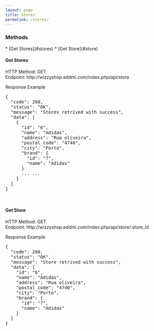 ```yaml
---
layout: page
title: Stores
permalink: /stores/
---
```


<h3>Methods</h3>
* [Get Stores](#stores)
* [Get Store](#store)

<br/>

<h4 id="stores">Get Stores</h4>
HTTP Method: GET
<br/>
Endpoint: http://wizzyshop.eddmi.com/index.php/api/store

Response Example
<pre>
{
  "code": 200,
  "status": "OK",
  "message": "Stores retrived with success",
  "data": [
    {
      "id": "6",
      "name": "Adidas",
      "address": "Rua oliveira",
      "postal_code": "4740",
      "city": "Porto",
      "brand": {
        "id": "7",
        "name": "Adidas"
      }
      ... ...
    }
  ]
}
</pre>
<br/>

<h4 id="store">Get Store</h4>
HTTP Method: GET
<br/>
Endpoint: http://wizzyshop.eddmi.com/index.php/api/store/:store_id

Response Example
<pre>
{
  "code": 200,
  "status": "OK",
  "message": "Store retrived with success",
  "data": {
    "id": "6",
    "name": "Adidas",
    "address": "Rua oliveira",
    "postal_code": "4740",
    "city": "Porto",
    "brand": {
      "id": "7",
      "name": "Adidas"
    }
  }
}
</pre>
